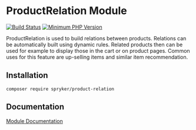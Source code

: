 # ProductRelation Module
[![Build Status](https://travis-ci.org/spryker/product-relation.svg)](https://travis-ci.org/spryker/product-relation)
[![Minimum PHP Version](https://img.shields.io/badge/php-%3E%3D%207.2-8892BF.svg)](https://php.net/)

ProductRelation is used to build relations between products. Relations can be automatically built using dynamic rules. Related products then can be used for example to display those in the cart or on product pages. Common uses for this feature are up-selling items and similar item recommendation.

## Installation

```
composer require spryker/product-relation
```

## Documentation

[Module Documentation](https://academy.spryker.com/developing_with_spryker/module_guide/products/product_relation/product_relation.html)
